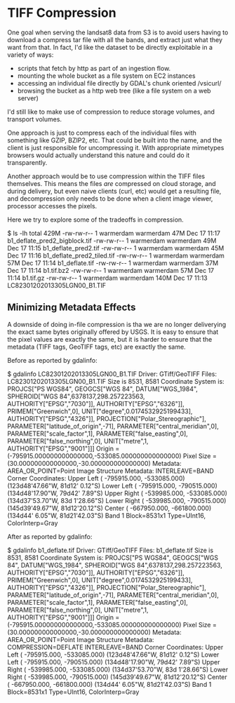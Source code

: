 TIFF Compression
================

One goal when serving the landsat8 data from S3 is to avoid users having to download a compress tar file with all the bands, and extract just what they want from that.  In fact, I'd like the dataset to be directly exploitable in a variety of ways:

 - scripts that fetch by http as part of an ingestion flow.
 - mounting the whole bucket as a file system on EC2 instances
 - accessing an individual file directly by GDAL's chunk oriented /vsicurl/ 
 - browsing the bucket as a http web tree (like a file system on a web server)

I'd still like to make use of compression to reduce storage volumes, and
transport volumes. 

One approach is just to compress each of the individual files with something
like GZIP, BZIP2, etc.  That could be built into the name, and the client is
just responsible for uncompressing it.  With appropriate mimetypes browsers
would actually understand this nature and could do it transparently.

Another approach would be to use compression within the TIFF files themselves.
This means the files *are* compressed on cloud storage, and during delivery,
but even naive clients (curl, etc) would get a resulting file, and decompression
only needs to be done when a client image viewer, processor accesses the pixels.

Here we try to explore some of the tradeoffs in compression.



$ ls -lh
total 429M
-rw-rw-r-- 1 warmerdam warmerdam  47M Dec 17 11:17 b1_deflate_pred2_bigblock.tif
-rw-rw-r-- 1 warmerdam warmerdam  49M Dec 17 11:15 b1_deflate_pred2.tif
-rw-rw-r-- 1 warmerdam warmerdam  45M Dec 17 11:16 b1_deflate_pred2_tiled.tif
-rw-rw-r-- 1 warmerdam warmerdam  57M Dec 17 11:14 b1_deflate.tif
-rw-rw-r-- 1 warmerdam warmerdam  37M Dec 17 11:14 b1.tif.bz2
-rw-rw-r-- 1 warmerdam warmerdam  57M Dec 17 11:14 b1.tif.gz
-rw-rw-r-- 1 warmerdam warmerdam 140M Dec 17 11:13 LC82301202013305LGN00_B1.TIF




Minimizing Metadata Effects
---------------------------

A downside of doing in-file compression is tha we are no longer deliverying
the exact same bytes originally offered by USGS.  It is easy to ensure that
the pixel values are exactly the same, but it is harder to ensure that the
metadata (TIFF tags, GeoTIFF tags, etc) are exactly the same. 


Before as reported by gdalinfo:

$ gdalinfo LC82301202013305LGN00_B1.TIF 
Driver: GTiff/GeoTIFF
Files: LC82301202013305LGN00_B1.TIF
Size is 8531, 8581
Coordinate System is:
PROJCS["PS         WGS84",
    GEOGCS["WGS 84",
        DATUM["WGS_1984",
            SPHEROID["WGS 84",6378137,298.257223563,
                AUTHORITY["EPSG","7030"]],
            AUTHORITY["EPSG","6326"]],
        PRIMEM["Greenwich",0],
        UNIT["degree",0.0174532925199433],
        AUTHORITY["EPSG","4326"]],
    PROJECTION["Polar_Stereographic"],
    PARAMETER["latitude_of_origin",-71],
    PARAMETER["central_meridian",0],
    PARAMETER["scale_factor",1],
    PARAMETER["false_easting",0],
    PARAMETER["false_northing",0],
    UNIT["metre",1,
        AUTHORITY["EPSG","9001"]]]
Origin = (-795915.000000000000000,-533085.000000000000000)
Pixel Size = (30.000000000000000,-30.000000000000000)
Metadata:
  AREA_OR_POINT=Point
Image Structure Metadata:
  INTERLEAVE=BAND
Corner Coordinates:
Upper Left  ( -795915.000, -533085.000) (123d48'47.66"W, 81d12' 0.12"S)
Lower Left  ( -795915.000, -790515.000) (134d48'17.90"W, 79d42' 7.89"S)
Upper Right ( -539985.000, -533085.000) (134d37'53.70"W, 83d 1'28.66"S)
Lower Right ( -539985.000, -790515.000) (145d39'49.67"W, 81d12'20.12"S)
Center      ( -667950.000, -661800.000) (134d44' 6.05"W, 81d21'42.03"S)
Band 1 Block=8531x1 Type=UInt16, ColorInterp=Gray


After as reported by gdalinfo:

$ gdalinfo b1_deflate.tif 
Driver: GTiff/GeoTIFF
Files: b1_deflate.tif
Size is 8531, 8581
Coordinate System is:
PROJCS["PS         WGS84",
    GEOGCS["WGS 84",
        DATUM["WGS_1984",
            SPHEROID["WGS 84",6378137,298.257223563,
                AUTHORITY["EPSG","7030"]],
            AUTHORITY["EPSG","6326"]],
        PRIMEM["Greenwich",0],
        UNIT["degree",0.0174532925199433],
        AUTHORITY["EPSG","4326"]],
    PROJECTION["Polar_Stereographic"],
    PARAMETER["latitude_of_origin",-71],
    PARAMETER["central_meridian",0],
    PARAMETER["scale_factor",1],
    PARAMETER["false_easting",0],
    PARAMETER["false_northing",0],
    UNIT["metre",1,
        AUTHORITY["EPSG","9001"]]]
Origin = (-795915.000000000000000,-533085.000000000000000)
Pixel Size = (30.000000000000000,-30.000000000000000)
Metadata:
  AREA_OR_POINT=Point
Image Structure Metadata:
  COMPRESSION=DEFLATE
  INTERLEAVE=BAND
Corner Coordinates:
Upper Left  ( -795915.000, -533085.000) (123d48'47.66"W, 81d12' 0.12"S)
Lower Left  ( -795915.000, -790515.000) (134d48'17.90"W, 79d42' 7.89"S)
Upper Right ( -539985.000, -533085.000) (134d37'53.70"W, 83d 1'28.66"S)
Lower Right ( -539985.000, -790515.000) (145d39'49.67"W, 81d12'20.12"S)
Center      ( -667950.000, -661800.000) (134d44' 6.05"W, 81d21'42.03"S)
Band 1 Block=8531x1 Type=UInt16, ColorInterp=Gray


